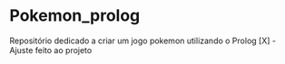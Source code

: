 # Pokemon_prolog
Repositório dedicado a criar um jogo pokemon utilizando o Prolog
[X] - Ajuste feito ao projeto
